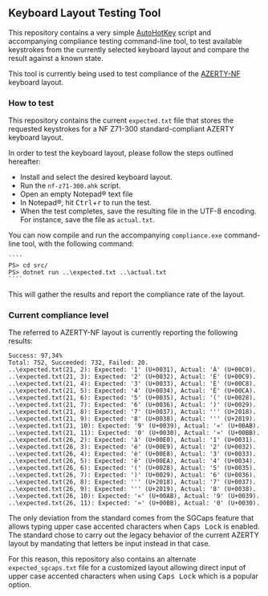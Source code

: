 ## Keyboard Layout Testing Tool

This repository contains a very simple [AutoHotKey](https://www.autohotkey.com/) script and accompanying compliance testing command-line tool, to test available keystrokes from the currently selected keyboard layout and compare the result against a known state.

This tool is currently being used to test compliance of the [AZERTY-NF](https://springcomp.github.io/optimized-azerty-win/) keyboard layout.

### How to test

This repository contains the current `expected.txt` file that stores the requested keystrokes for a NF Z71-300 standard-compliant AZERTY keyboard layout.

In order to test the keyboard layout, please follow the steps outlined hereafter:

- Install and select the desired keyboard layout.
- Run the `nf-z71-300.ahk` script.
- Open an empty Notepad® text file
- In Notepad®, hit <kbd>Ctrl</kbd>+<kbd>r</kbd> to run the test.
- When the test completes, save the resulting file in the UTF-8 encoding. For instance, save the file as `actual.txt`.

You can now compile and run the accompanying `compliance.exe` command-line tool, with the following command:

    ````
    PS> cd src/
    PS> dotnet run ..\expected.txt ..\actual.txt
    ````

This will gather the results and report the compliance rate of the layout.

<a name="compliance"></a>
### Current compliance level

The referred to AZERTY-NF layout is currently reporting the following results:

    Success: 97,34%
    Total: 752, Succeeded: 732, Failed: 20.
    ..\expected.txt(21, 2): Expected: '1' (U+0031), Actual: 'À' (U+00C0).
    ..\expected.txt(21, 3): Expected: '2' (U+0032), Actual: 'É' (U+00C9).
    ..\expected.txt(21, 4): Expected: '3' (U+0033), Actual: 'È' (U+00C8).
    ..\expected.txt(21, 5): Expected: '4' (U+0034), Actual: 'Ê' (U+00CA).
    ..\expected.txt(21, 6): Expected: '5' (U+0035), Actual: '(' (U+0028).
    ..\expected.txt(21, 7): Expected: '6' (U+0036), Actual: ')' (U+0029).
    ..\expected.txt(21, 8): Expected: '7' (U+0037), Actual: ''' (U+2018).
    ..\expected.txt(21, 9): Expected: '8' (U+0038), Actual: ''' (U+2019).
    ..\expected.txt(21, 10): Expected: '9' (U+0039), Actual: '«' (U+00AB).
    ..\expected.txt(21, 11): Expected: '0' (U+0030), Actual: '»' (U+00BB).
    ..\expected.txt(26, 2): Expected: 'à' (U+00E0), Actual: '1' (U+0031).
    ..\expected.txt(26, 3): Expected: 'é' (U+00E9), Actual: '2' (U+0032).
    ..\expected.txt(26, 4): Expected: 'è' (U+00E8), Actual: '3' (U+0033).
    ..\expected.txt(26, 5): Expected: 'ê' (U+00EA), Actual: '4' (U+0034).
    ..\expected.txt(26, 6): Expected: '(' (U+0028), Actual: '5' (U+0035).
    ..\expected.txt(26, 7): Expected: ')' (U+0029), Actual: '6' (U+0036).
    ..\expected.txt(26, 8): Expected: ''' (U+2018), Actual: '7' (U+0037).
    ..\expected.txt(26, 9): Expected: ''' (U+2019), Actual: '8' (U+0038).
    ..\expected.txt(26, 10): Expected: '«' (U+00AB), Actual: '9' (U+0039).
    ..\expected.txt(26, 11): Expected: '»' (U+00BB), Actual: '0' (U+0030).

The only deviation from the standard comes from the SGCaps feature that allows typing upper case accented characters
when <kbd>Caps Lock</kbd> is enabled. The standard chose to carry out the legacy behavior of the current AZERTY layout
by mandating that letters be input instead in that case.

For this reason, this repository also contains an alternate `expected_sgcaps.txt` file for a customized layout allowing direct input of upper case accented characters when using <kbd>Caps Lock</kbd> which is a popular option.
